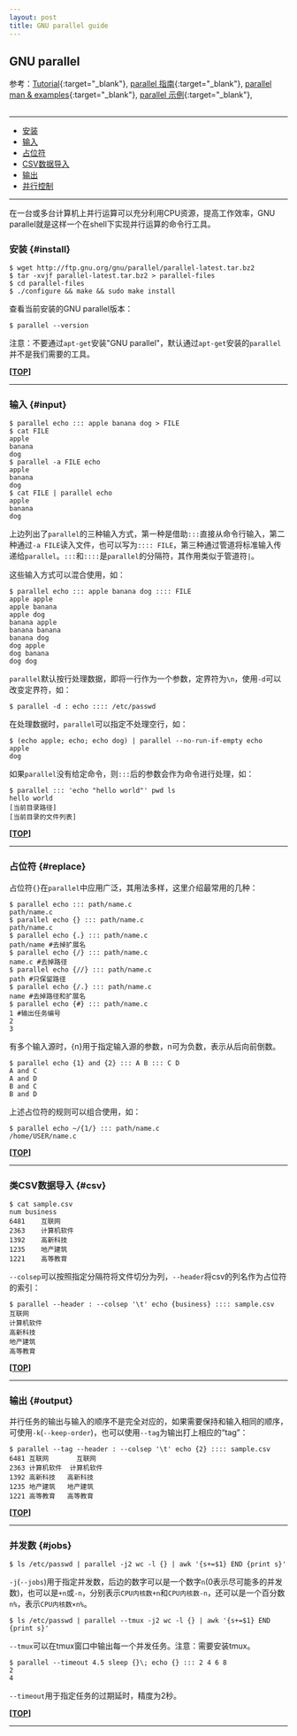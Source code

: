 ```yaml
---
layout: post
title: GNU parallel guide
---
```

## GNU parallel

参考：[Tutorial][ref1]{:target="_blank"}, [parallel 指南][ref2]{:target="_blank"}, [parallel man & examples][ref3]{:target="_blank"}, [parallel 示例][ref4]{:target="_blank"}, 

[ref1]:http://www.gnu.org/software/parallel/parallel_tutorial.html
[ref2]:http://my.oschina.net/enyo/blog/271612
[ref3]:http://www.gnu.org/software/parallel/man.html
[ref4]:http://www.vaikan.com/use-multiple-cpu-cores-with-your-linux-commands/

<h2 id="top"></h2>

***

*   [安装](#install)
*   [输入](#input)
*   [占位符](#replace)
*   [CSV数据导入](#csv)
*   [输出](#output)
*   [并行控制](#jobs)

***

在一台或多台计算机上并行运算可以充分利用CPU资源，提高工作效率，GNU parallel就是这样一个在shell下实现并行运算的命令行工具。

### 安装 {#install}

    $ wget http://ftp.gnu.org/gnu/parallel/parallel-latest.tar.bz2
    $ tar -xvjf parallel-latest.tar.bz2 > parallel-files
    $ cd parallel-files
    $ ./configure && make && sudo make install

查看当前安装的GNU parallel版本：

    $ parallel --version

注意：不要通过`apt-get`安装"GNU parallel"，默认通过`apt-get`安装的`parallel`并不是我们需要的工具。

**[[TOP](#top)]**

***

### 输入 {#input}

    $ parallel echo ::: apple banana dog > FILE
    $ cat FILE
    apple
    banana
    dog
    $ parallel -a FILE echo
    apple
    banana
    dog
    $ cat FILE | parallel echo
    apple
    banana
    dog

上边列出了`parallel`的三种输入方式，第一种是借助`:::`直接从命令行输入，第二种通过`-a FILE`读入文件，也可以写为`:::: FILE`，第三种通过管道将标准输入传递给`parallel`。`:::`和`::::`是`parallel`的分隔符，其作用类似于管道符`|`。

这些输入方式可以混合使用，如：

    $ parallel echo ::: apple banana dog :::: FILE
    apple apple
    apple banana
    apple dog
    banana apple
    banana banana
    banana dog
    dog apple
    dog banana
    dog dog

`parallel`默认按行处理数据，即将一行作为一个参数，定界符为`\n`，使用`-d`可以改变定界符，如：

    $ parallel -d : echo :::: /etc/passwd

在处理数据时，`parallel`可以指定不处理空行，如：

    $ (echo apple; echo; echo dog) | parallel --no-run-if-empty echo
    apple
    dog

如果`parallel`没有给定命令，则`:::`后的参数会作为命令进行处理，如：

    $ parallel ::: 'echo "hello world"' pwd ls
    hello world
    [当前目录路径]
    [当前目录的文件列表]

**[[TOP](#top)]**

***

### 占位符 {#replace}

占位符`{}`在`parallel`中应用广泛，其用法多样，这里介绍最常用的几种：

    $ parallel echo ::: path/name.c
    path/name.c
    $ parallel echo {} ::: path/name.c
    path/name.c
    $ parallel echo {.} ::: path/name.c
    path/name #去掉扩展名
    $ parallel echo {/} ::: path/name.c
    name.c #去掉路径
    $ parallel echo {//} ::: path/name.c
    path #只保留路径
    $ parallel echo {/.} ::: path/name.c
    name #去掉路径和扩展名
    $ parallel echo {#} ::: path/name.c
    1 #输出任务编号
    2
    3

有多个输入源时，{n}用于指定输入源的参数，n可为负数，表示从后向前倒数。

    $ parallel echo {1} and {2} ::: A B ::: C D
    A and C
    A and D
    B and C
    B and D
    
上述占位符的规则可以组合使用，如：

    $ parallel echo ~/{1/} ::: path/name.c
    /home/USER/name.c
    
**[[TOP](#top)]**

***

### 类CSV数据导入 {#csv}

    $ cat sample.csv
    num business
    6481    互联网
    2363    计算机软件
    1392    高新科技
    1235    地产建筑
    1221    高等教育

`--colsep`可以按照指定分隔符将文件切分为列，`--header`将csv的列名作为占位符的索引：

    $ parallel --header : --colsep '\t' echo {business} :::: sample.csv
    互联网
    计算机软件
    高新科技
    地产建筑
    高等教育

**[[TOP](#top)]**

***

### 输出 {#output}

并行任务的输出与输入的顺序不是完全对应的，如果需要保持和输入相同的顺序，可使用`-k`(`--keep-order`)，也可以使用`--tag`为输出打上相应的“tag”：

    $ parallel --tag --header : --colsep '\t' echo {2} :::: sample.csv
    6481 互联网	   互联网
    2363 计算机软件  计算机软件
    1392 高新科技   高新科技
    1235 地产建筑   地产建筑
    1221 高等教育   高等教育

**[[TOP](#top)]**

***

### 并发数 {#jobs}

    $ ls /etc/passwd | parallel -j2 wc -l {} | awk '{s+=$1} END {print s}'

`-j`(`--jobs`)用于指定并发数，后边的数字可以是一个数字`n`(0表示尽可能多的并发数)，也可以是`+n`或`-n`，分别表示`CPU内核数+n`和`CPU内核数-n`，还可以是一个百分数`n%`，表示`CPU内核数×n%`。

    $ ls /etc/passwd | parallel --tmux -j2 wc -l {} | awk '{s+=$1} END {print s}'

`--tmux`可以在tmux窗口中输出每一个并发任务。注意：需要安装tmux。

    $ parallel --timeout 4.5 sleep {}\; echo {} ::: 2 4 6 8
    2
    4

`--timeout`用于指定任务的过期延时，精度为2秒。

**[[TOP](#top)]**

***